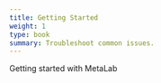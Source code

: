 ```yaml
---
title: Getting Started
weight: 1
type: book
summary: Troubleshoot common issues.
---
```


Getting started with MetaLab
